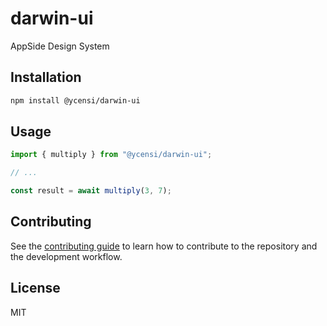 # darwin-ui

AppSide Design System

## Installation

```sh
npm install @ycensi/darwin-ui
```

## Usage

```js
import { multiply } from "@ycensi/darwin-ui";

// ...

const result = await multiply(3, 7);
```

## Contributing

See the [contributing guide](CONTRIBUTING.md) to learn how to contribute to the repository and the development workflow.

## License

MIT
